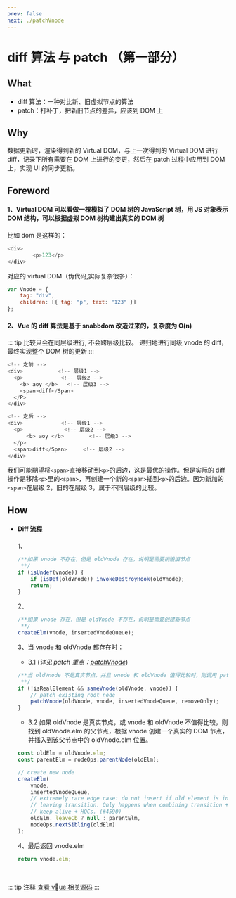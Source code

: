 ```yaml
---
prev: false
next: ./patchVnode
---
```


# diff 算法 与 patch （第一部分）

## What

-   diff 算法：一种对比新、旧虚拟节点的算法
-   patch：打补丁，把新旧节点的差异，应该到 DOM 上

## Why

数据更新时，渲染得到新的 Virtual DOM，与上一次得到的 Virtual DOM 进行 diff，记录下所有需要在 DOM 上进行的变更，然后在 patch 过程中应用到 DOM 上，实现 UI 的同步更新。

## Foreword

#### 1、Virtual DOM 可以看做一棵模拟了 DOM 树的 JavaScript 树，用 JS 对象表示 DOM 结构，可以根据虚拟 DOM 树构建出真实的 DOM 树

比如 dom 是这样的：

```js
<div>
        <p>123</p>
</div>
```

对应的 virtual DOM（伪代码,实际复杂很多）：

```js
var Vnode = {
    tag: "div",
    children: [{ tag: "p", text: "123" }]
};
```

#### 2、Vue 的 diff 算法是基于 snabbdom 改造过来的，复杂度为 O(n)

::: tip 比较只会在同层级进行, 不会跨层级比较。
递归地进行同级 vnode 的 diff，最终实现整个 DOM 树的更新
:::

```js
<!-- 之前 -->
<div>           <!-- 层级1 -->
  <p>            <!-- 层级2 -->
    <b> aoy </b>   <!-- 层级3 -->
    <span>diff</Span>
  </P>
</div>
```

```js
<!-- 之后 -->
<div>            <!-- 层级1 -->
  <p>             <!-- 层级2 -->
      <b> aoy </b>        <!-- 层级3 -->
  </p>
  <span>diff</Span>     <!-- 层级2 -->
</div>
```

我们可能期望将`<span>`直接移动到`<p>`的后边，这是最优的操作。但是实际的 diff 操作是移除`<p>`里的`<span>`，再创建一个新的`<span>`插到`<p>`的后边。因为新加的`<span>`在层级 2，旧的在层级 3，属于不同层级的比较。

## How

-   #### Diff 流程

    1、

    ```js
    /**如果 vnode 不存在，但是 oldVnode 存在，说明是需要销毁旧节点
     **/
    if (isUndef(vnode)) {
        if (isDef(oldVnode)) invokeDestroyHook(oldVnode);
        return;
    }
    ```

    2、

    ```js
    /**如果 vnode 存在，但是 oldVnode 不存在，说明是需要创建新节点
     **/
    createElm(vnode, insertedVnodeQueue);
    ```

    3、当 vnode 和 oldVnode 都存在时：

    -   3.1 (_详见 patch 重点：[patchVnode](/vue/patchVnode.html)_)

    ```js
    /**当 oldVnode 不是真实节点，并且 vnode 和 oldVnode 值得比较时，则调用 patchVnode 进行 patch，即直接修改现有的节点
     **/
    if (!isRealElement && sameVnode(oldVnode, vnode)) {
        // patch existing root node
        patchVnode(oldVnode, vnode, insertedVnodeQueue, removeOnly);
    }
    ```

    -   3.2 如果 oldVnode 是真实节点，或 vnode 和 oldVnode 不值得比较，则找到 oldVnode.elm 的父节点，根据 vnode 创建一个真实的 DOM 节点，并插入到该父节点中的 oldVnode.elm 位置。

    ```js
    const oldElm = oldVnode.elm;
    const parentElm = nodeOps.parentNode(oldElm);

    // create new node
    createElm(
        vnode,
        insertedVnodeQueue,
        // extremely rare edge case: do not insert if old element is in a
        // leaving transition. Only happens when combining transition +
        // keep-alive + HOCs. (#4590)
        oldElm._leaveCb ? null : parentElm,
        nodeOps.nextSibling(oldElm)
    );
    ```

    4、最后返回 vnode.elm

    ```js
    return vnode.elm;
    ```

    <br/>

::: tip 注释
[查看 vue 相关源码](https://github.com/510team/vue-resource-analysis/blob/master/src/core/vdom/patch.js)
:::

